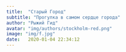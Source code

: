 ```yaml
---
title:  "Старый Город"
subtitle: "Прогулка в самом сердце города"
author: "Рыжий Гид"
avatar: "img/authors/stockholm-red.png"
image: "img/f.jpg"
date:   2020-01-04 22:34:12
---
```

